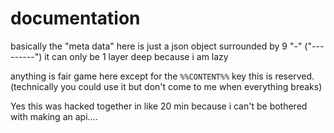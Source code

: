 # documentation
basically the "meta data" here is just a json object surrounded by 9 "-" ("---------")
it can only be 1 layer deep because i am lazy

anything is fair game here except for the `%%CONTENT%%` key this is reserved. (technically you could use it but don't come to me when everything breaks)

Yes this was hacked together in like 20 min because i can't be bothered with making an api....
